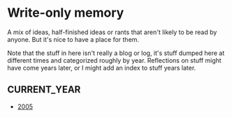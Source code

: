 # Write-only memory

A mix of ideas, half-finished ideas or rants that aren't likely to be read by
anyone. But it's nice to have a place for them.

Note that the stuff in here isn't really a blog or log, it's stuff dumped here
at different times and categorized roughly by year. Reflections on stuff might
have come years later, or I might add an index to stuff years later.

## CURRENT\_YEAR

* [2005](./2005)

